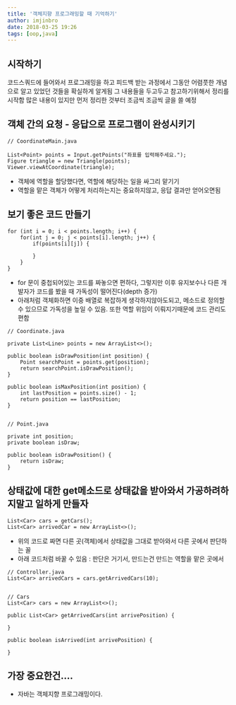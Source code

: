 ```yaml
---
title: '객체지향 프로그래밍할 때 기억하기'
author: imjinbro
date: 2018-03-25 19:26
tags: [oop,java]
---
```


## 시작하기
코드스쿼드에 들어와서 프로그래밍을 하고 피드백 받는 과정에서 그동안 어렴풋한 개념으로 알고 있었던 것들을 확실하게 알게됨 그 내용들을 두고두고 참고하기위해서 정리를 시작함 많은 내용이 있지만 먼저 정리한 것부터 조금씩 조금씩 글을 쓸 예정  
  
## 객체 간의 요청 - 응답으로 프로그램이 완성시키기
```
// CoordinateMain.java

List<Point> points = Input.getPoints("좌표를 입력해주세요.");
Figure triangle = new Triangle(points);
Viewer.viewAtCoordinate(triangle);
```
* 객체에 역할을 할당했다면, 역할에 해당하는 일을 싸그리 맡기기  
* 역할을 맡은 객체가 어떻게 처리하는지는 중요하지않고, 응답 결과만 얻어오면됨  
  
## 보기 좋은 코드 만들기
```
for (int i = 0; i < points.length; i++) {
    for(int j = 0; j < points[i].length; j++) {
    	if(points[i][j]) {
        	
        }
    }
}
```
* for 문이 중첩되어있는 코드를 짜놓으면 편하다, 그렇지만 이후 유지보수나 다른 개발자가 코드를 봤을 때 가독성이 떨어진다(depth 증가)  
* 아래처럼 객체화하면 이중 배열로 복잡하게 생각하지않아도되고, 메소드로 정의할 수 있으므로 가독성을 높일 수 있음. 또한 역할 위임이 이뤄지기때문에 코드 관리도 편함  
```
// Coordinate.java

private List<Line> points = new ArrayList<>();  

public boolean isDrawPosition(int position) {  
    Point searchPoint = points.get(position);  
    return searchPoint.isDrawPosition();  
}  

public boolean isMaxPosition(int position) {  
    int lastPosition = points.size() - 1;  
    return position == lastPosition;  
}


// Point.java

private int position;
private boolean isDraw;  

public boolean isDrawPosition() {  
    return isDraw;  
}  
```
  
## 상태값에 대한 get메소드로 상태값을 받아와서 가공하려하지말고 일하게 만들자
~~~
List<Car> cars = getCars();
List<Car> arrivedCar = new ArrayList<>();
~~~
* 위의 코드로 짜면 다른 곳(객체)에서 상태값을 그대로 받아와서 다른 곳에서 판단하는 꼴  
* 아래 코드처럼 바꿀 수 있음 : 판단은 거기서, 만드는건 만드는 역할을 맡은 곳에서  
~~~
// Controller.java
List<Car> arrivedCars = cars.getArrivedCars(10);


// Cars
List<Car> cars = new ArrayList<>();

public List<Car> getArrivedCars(int arrivePosition) {
	
}

public boolean isArrived(int arrivePosition) {
    
}
~~~
  
## 가장 중요한건....
* 자바는 객체지향 프로그래밍이다.